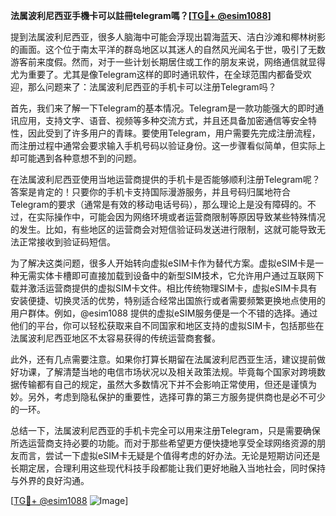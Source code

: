**法属波利尼西亚手機卡可以註冊telegram嗎？[[TG💪+ @esim1088](https://t.me/s/esim1088)]**

提到法属波利尼西亚，很多人脑海中可能会浮现出碧海蓝天、洁白沙滩和椰林树影的画面。这个位于南太平洋的群岛地区以其迷人的自然风光闻名于世，吸引了无数游客前来度假。然而，对于一些计划长期居住或工作的朋友来说，网络通信就显得尤为重要了。尤其是像Telegram这样的即时通讯软件，在全球范围内都备受欢迎，那么问题来了：法属波利尼西亚的手机卡可以注册Telegram吗？

首先，我们来了解一下Telegram的基本情况。Telegram是一款功能强大的即时通讯应用，支持文字、语音、视频等多种交流方式，并且还具备加密通信等安全特性，因此受到了许多用户的青睐。要使用Telegram，用户需要先完成注册流程，而注册过程中通常会要求输入手机号码以验证身份。这一步骤看似简单，但实际上却可能遇到各种意想不到的问题。

在法属波利尼西亚使用当地运营商提供的手机卡是否能够顺利注册Telegram呢？答案是肯定的！只要你的手机卡支持国际漫游服务，并且号码归属地符合Telegram的要求（通常是有效的移动电话号码），那么理论上是没有障碍的。不过，在实际操作中，可能会因为网络环境或者运营商限制等原因导致某些特殊情况的发生。比如，有些地区的运营商会对短信验证码发送进行限制，这就可能导致无法正常接收到验证码短信。

为了解决这类问题，很多人开始转向虚拟eSIM卡作为替代方案。虚拟eSIM卡是一种无需实体卡槽即可直接加载到设备中的新型SIM技术，它允许用户通过互联网下载并激活运营商提供的虚拟SIM卡文件。相比传统物理SIM卡，虚拟eSIM卡具有安装便捷、切换灵活的优势，特别适合经常出国旅行或者需要频繁更换地点使用的用户群体。例如，@esim1088 提供的虚拟eSIM服务便是一个不错的选择。通过他们的平台，你可以轻松获取来自不同国家和地区支持的虚拟SIM卡，包括那些在法属波利尼西亚地区不太容易获得的传统运营商套餐。

此外，还有几点需要注意。如果你打算长期留在法属波利尼西亚生活，建议提前做好功课，了解清楚当地的电信市场状况以及相关政策法规。毕竟每个国家对跨境数据传输都有自己的规定，虽然大多数情况下并不会影响正常使用，但还是谨慎为妙。另外，考虑到隐私保护的重要性，选择可靠的第三方服务提供商也是必不可少的一环。

总结一下，法属波利尼西亚的手机卡完全可以用来注册Telegram，只是需要确保所选运营商支持必要的功能。而对于那些希望更方便快捷地享受全球网络资源的朋友而言，尝试一下虚拟eSIM卡无疑是个值得考虑的好办法。无论是短期访问还是长期定居，合理利用这些现代科技手段都能让我们更好地融入当地社会，同时保持与外界的良好沟通。

[[TG💪+ @esim1088](https://t.me/s/esim1088) ![Image](https://i.postimg.cc/4NQfJmqS/Snipaste-2025-05-13-00-14-12.png)]
